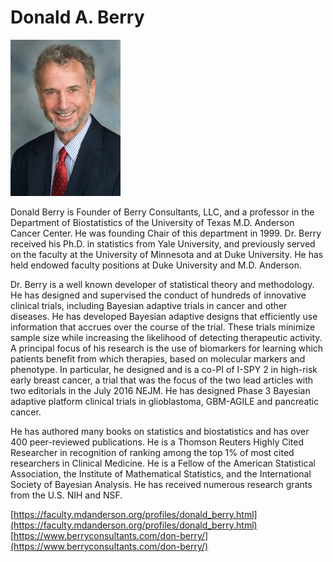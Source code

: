 # Donald A. Berry

![Photo](img/dberry.jpg)

Donald Berry is Founder of Berry Consultants, LLC, and a professor in the Department of Biostatistics of the University of Texas M.D. Anderson Cancer Center. He was founding Chair of this department in 1999. Dr. Berry received his Ph.D. in statistics from Yale University, and previously served on the faculty at the University of Minnesota and at Duke University. He has held endowed faculty positions at Duke University and M.D. Anderson.

Dr. Berry is a well known developer of statistical theory and methodology. He has designed and supervised the conduct of hundreds of innovative clinical trials, including Bayesian adaptive trials in cancer and other diseases. He has developed Bayesian adaptive designs that efficiently use information that accrues over the course of the trial. These trials minimize sample size while increasing the likelihood of detecting therapeutic activity. A principal focus of his research is the use of biomarkers for learning which patients benefit from which therapies, based on molecular markers and phenotype. In particular, he designed and is a co-PI of I-SPY 2 in high-risk early breast cancer, a trial that was the focus of the two lead articles with two editorials in the July 2016 NEJM. He has designed Phase 3 Bayesian adaptive platform clinical trials in glioblastoma, GBM-AGILE and pancreatic cancer.

He has authored many books on statistics and biostatistics and has over 400 peer-reviewed publications. He is a Thomson Reuters Highly Cited Researcher in recognition of ranking among the top 1% of most cited researchers in Clinical Medicine. He is a Fellow of the American Statistical Association, the Institute of Mathematical Statistics, and the International Society of Bayesian Analysis. He has received numerous research grants from the U.S. NIH and NSF. 

[https://faculty.mdanderson.org/profiles/donald_berry.html](https://faculty.mdanderson.org/profiles/donald_berry.html)  
[https://www.berryconsultants.com/don-berry/](https://www.berryconsultants.com/don-berry/)  


